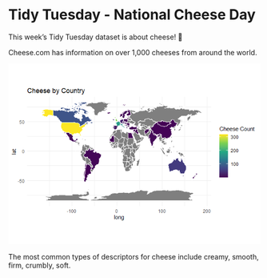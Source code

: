 
<!-- README.md is generated from README.Rmd. Please edit that file -->

# Tidy Tuesday - National Cheese Day

<!-- badges: start -->
<!-- badges: end -->

This week’s Tidy Tuesday dataset is about cheese! 🧀

Cheese.com has information on over 1,000 cheeses from around the world.

![](README_files/figure-gfm/cheese_map-1.png)<!-- -->

The most common types of descriptors for cheese include creamy, smooth,
firm, crumbly, soft.
